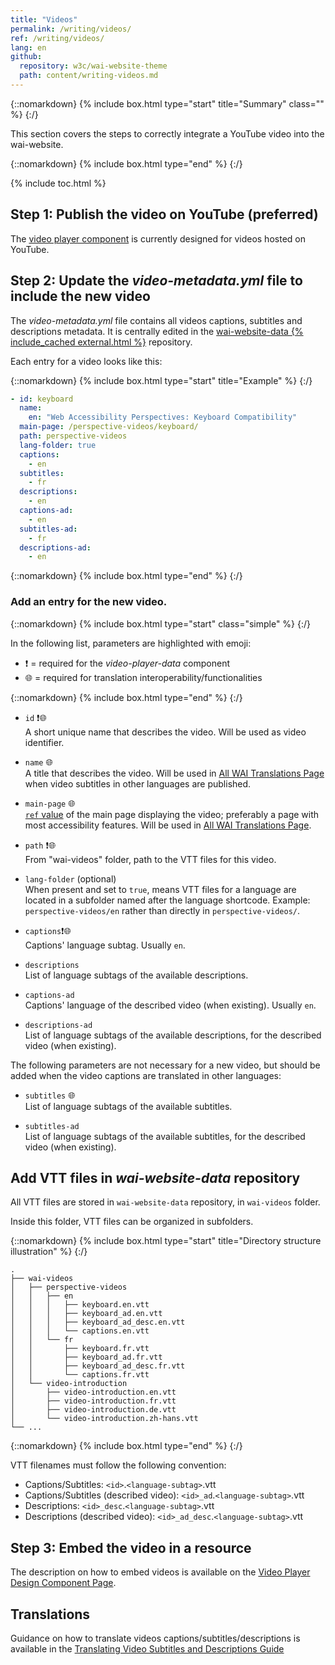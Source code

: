 ```yaml
---
title: "Videos"
permalink: /writing/videos/
ref: /writing/videos/
lang: en
github:
  repository: w3c/wai-website-theme
  path: content/writing-videos.md
---
```


{::nomarkdown}
{% include box.html type="start" title="Summary" class="" %}
{:/}

This section covers the steps to correctly integrate a YouTube video into the wai-website.

{::nomarkdown}
{% include box.html type="end" %}
{:/}

{% include toc.html %}

## Step 1: Publish the video on YouTube (preferred)

The [video player component](/components/video-player-data/) is currently designed for videos hosted on YouTube.

## Step 2: Update the _video-metadata.yml_ file to include the new video

The _video-metadata.yml_ file contains all videos captions, subtitles and descriptions metadata. It is centrally edited in the [wai-website-data {% include_cached external.html %}](https://github.com/w3c/wai-website-data) repository.

Each entry for a video looks like this:

{::nomarkdown}
{% include box.html type="start" title="Example" %}
{:/}
```yaml
- id: keyboard
  name:
    en: "Web Accessibility Perspectives: Keyboard Compatibility"
  main-page: /perspective-videos/keyboard/
  path: perspective-videos
  lang-folder: true
  captions:
    - en
  subtitles:
    - fr
  descriptions:
    - en
  captions-ad:
    - en
  subtitles-ad:
    - fr
  descriptions-ad:
    - en
```
{::nomarkdown}
{% include box.html type="end" %}
{:/}

### Add an entry for the new video.

{::nomarkdown}
{% include box.html type="start" class="simple" %}
{:/}

In the following list, parameters are highlighted with emoji:
- ❗ = required for the _video-player-data_ component
- 🌐 = required for translation interoperability/functionalities

{::nomarkdown}
{% include box.html type="end" %}
{:/}

- `id` ❗🌐\
A short unique name that describes the video. Will be used as video identifier.

- `name` 🌐\
A title that describes the video. Will be used in [All WAI Translations Page](https://www.w3.org/WAI/translations/) when video subtitles in other languages are published.

- `main-page` 🌐\
[`ref` value](/writing/frontmatter/#ref) of the main page displaying the video; preferably a page with most accessibility features. Will be used in [All WAI Translations Page](https://www.w3.org/WAI/translations/).

- `path` ❗🌐\
From "wai-videos" folder, path to the VTT files for this video.

- `lang-folder` (optional)\
When present and set to `true`, means VTT files for a language are located in a subfolder named after the language shortcode. Example: `perspective-videos/en` rather than directly in `perspective-videos/`.

- `captions`❗🌐\
Captions' language subtag. Usually `en`.

- `descriptions`\
List of language subtags of the available descriptions.

- `captions-ad`\
Captions' language of the described video (when existing). Usually `en`.

- `descriptions-ad`\
List of language subtags of the available descriptions, for the described video (when existing).

The following parameters are not necessary for a new video, but should be added when the video captions are translated in other languages:

- `subtitles` 🌐\
  List of language subtags of the available subtitles.

- `subtitles-ad` \
  List of language subtags of the available subtitles, for the described video (when existing).

## Add VTT files in _wai-website-data_ repository

All VTT files are stored in `wai-website-data` repository, in `wai-videos` folder.

Inside this folder, VTT files can be organized in subfolders.

{::nomarkdown}
{% include box.html type="start" title="Directory structure illustration" %}
{:/}
```
.
├── wai-videos
│   ├── perspective-videos
│   │   ├── en
│   │   │   ├── keyboard.en.vtt
│   │   │   ├── keyboard_ad.en.vtt
│   │   │   ├── keyboard_ad_desc.en.vtt
│   │   │   └── captions.en.vtt
│   │   └── fr
│   │       ├── keyboard.fr.vtt
│   │       ├── keyboard_ad.fr.vtt
│   │       ├── keyboard_ad_desc.fr.vtt
│   │       └── captions.fr.vtt
│   └── video-introduction
│       ├── video-introduction.en.vtt
│       ├── video-introduction.fr.vtt
│       ├── video-introduction.de.vtt
│       └── video-introduction.zh-hans.vtt
└── ...
```
{::nomarkdown}
{% include box.html type="end" %}
{:/}

VTT filenames must follow the following convention:
- Captions/Subtitles: `<id>`.`<language-subtag>`.vtt
- Captions/Subtitles (described video): `<id>_ad`.`<language-subtag>`.vtt
- Descriptions: `<id>_desc`.`<language-subtag>`.vtt
- Descriptions (described video): `<id>_ad_desc`.`<language-subtag>`.vtt

## Step 3: Embed the video in a resource

The description on how to embed videos is available on the [Video Player Design Component Page](/components/video-player-data/).

## Translations

Guidance on how to translate videos captions/subtitles/descriptions is available in the [Translating Video Subtitles and Descriptions Guide](https://www.w3.org/WAI/about/translating/guides/video-subtitles/)


